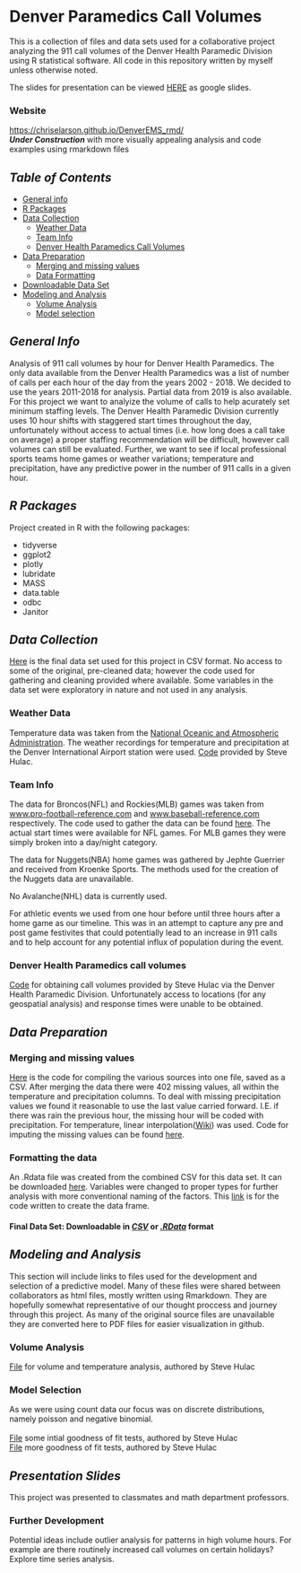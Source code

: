 # Denver Paramedics Call Volumes
This is a collection of files and data sets used for a collaborative project analyzing the 911 call volumes of the Denver Health Paramedic Division using R statistical software. All code in this repository written by myself unless otherwise noted.

The slides for presentation can be viewed [HERE](https://docs.google.com/presentation/d/1LP_FYMX9VJ-Oj_LOLcNiBZ4EOkV0bjGEULO3EL_9HI4/edit#slide=id.g59b92fdf11_1_0) as google slides.

### Website
https://chriselarson.github.io/DenverEMS_rmd/ <br>
**_Under Construction_** with more visually appealing analysis and code examples using rmarkdown files

## _Table of Contents_
* [General info](#general-info)
* [R Packages](#r-packages)
* [Data Collection](#data-collection)
    - [Weather Data](#weather-data)
    - [Team Info](#team-info)
    - [Denver Health Paramedics Call Volumes](#denver-health-paramedics-call-volumes)
* [Data Preparation](#data-preparation)
    - [Merging and missing values](#merging-and-missing-values)
    - [Data Formatting](#formatting-the-data)
* [Downloadable Data Set](#formatting-the-data)
* [Modeling and Analysis](#modeling-and-analysis)
    - [Volume Analysis](#volume-analysis)
    - [Model selection](#model-selection)

## _General Info_
Analysis of 911 call volumes by hour for Denver Health Paramedics.  The only data available from the Denver Health Paramedics was a list of number of calls per each hour of the day from the years 2002 - 2018.  We decided to use the years 2011-2018 for analysis. Partial data from 2019 is also available. For this project we want to analyize the volume of calls to help acurately set minimum staffing levels. The Denver Health Paramedic Division currently uses 10 hour shifts with staggered start times throughout the day, unfortunately without access to actual times (i.e. how long does a call take on average) a proper staffing recommendation will be difficult, however  call volumes can still be evaluated.  Further, we want to see if local professional sports teams home games or weather variations; temperature and precipitation, have any predictive power in the number of 911 calls in a given hour.

## _R Packages_
Project created in R with the following packages:
* tidyverse
* ggplot2
* plotly
* lubridate  
* MASS
* data.table
* odbc
* Janitor


## _Data Collection_
[Here](all_variables.csv) is the final data set used for this project in CSV format.  No access to some of the original, pre-cleaned data; however the code used for gathering and cleaning provided where available.  Some variables in the data set were exploratory in nature and not used in any analysis.

### Weather Data
Temperature data was taken from the [National Oceanic and Atmospheric Administration](https://www.ncei.noaa.gov/).  The weather recordings for temperature and precipitation at the Denver International Airport station were used. [Code](Weather_data.R) provided by Steve Hulac.  

### Team Info
The data for Broncos(NFL) and Rockies(MLB) games was taken from www.pro-football-reference.com and www.baseball-reference.com respectively.  The code used to gather the data can be found [here](https://github.com/ChrisELarson/DenverEMS/blob/master/TeamData.R).  The actual start times were available for NFL games.  For MLB games they were simply broken into a day/night category.

The data for Nuggets(NBA) home games was gathered by Jephte Guerrier and received from Kroenke Sports. The methods used for the creation of the Nuggets data are unavailable.

No Avalanche(NHL) data is currently used.

For athletic events we used from one hour before until three hours after a home game as our timeline.  This was in an attempt to capture any pre and post game festivites that could potentially lead to an increase in 911 calls and to help account for any potential influx of population during the event.

### Denver Health Paramedics call volumes
[Code](CAD_data_pull.R) for obtaining call volumes provided by Steve Hulac via the Denver Health Paramedic Division. Unfortunately access to locations (for any geospatial analysis) and response times were unable to be obtained.

## _Data Preparation_
### Merging and missing values
[Here](merging_data.R) is the code for compiling the various sources into one file, saved as a CSV.  After merging the data there were 402 missing values, all within the temperature and precipitation columns.  To deal with missing precipitation values we found it reasonable to use the last value carried forward. I.E. if there was rain the previous hour, the missing hour will be coded with precipitation.  For temperature, linear interpolation([Wiki](https://en.wikipedia.org/wiki/Linear_interpolation)) was used.  Code for imputing the missing values can be found [here](missing_values.R).

### Formatting the data
An .Rdata file was created from the combined CSV for this data set.  It can be downloaded [here](call_data.Rdata).  Variables were changed to proper types for further analysis with more conventional naming of the factors.  This [link](data_frame_creation.R) is for the code written to create the data frame.

#### Final Data Set: Downloadable in *[CSV](all_variables.csv)* or *[.RData](call_data.Rdata)* format

## _Modeling and Analysis_
This section will include links to files used for the development and selection of a predictive model.  Many of these files were shared between collaborators as html files, mostly written using Rmarkdown. They are hopefully somewhat representative of our thought proccess and journey through this project. As many of the original source files are unavailable they are converted here to PDF files for easier visualization in github. 

### Volume Analysis
[File](Call_Volume_Data_Exploration.pdf) for volume and temperature analysis, authored by Steve Hulac

### Model Selection
As we were using count data our focus was on discrete distributions, namely poisson and negative binomial. <br><br>
[File](fitting_volume_frequency.pdf) some intial goodness of fit tests, authored by Steve Hulac <br>
[File](Goodness_of_fit_tests.pdf) more goodness of fit tests, authored by Steve Hulac

## _Presentation Slides_
This project was presented to classmates and math department professors.  

### Further Development
Potential ideas include outlier analysis for patterns in high volume hours.  For example are there routinely increased call volumes on certain holidays?  Explore time series analysis.
